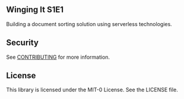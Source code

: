 ## Winging It S1E1

Building a document sorting solution using serverless technologies.


## Security

See [CONTRIBUTING](CONTRIBUTING.md#security-issue-notifications) for more information.

## License

This library is licensed under the MIT-0 License. See the LICENSE file.

